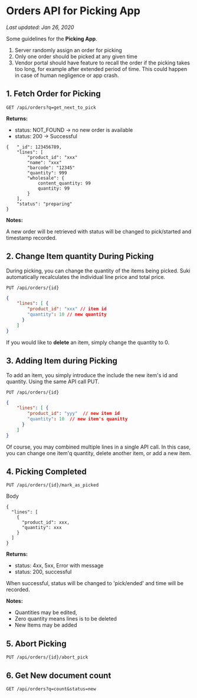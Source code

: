 # Orders API for Picking App

_Last updated: Jan 26, 2020_

Some guidelines for the **Picking App**.

1. Server randomly assign an order for picking
2. Only one order should be picked at any given time
3. Vendor portal should have feature to recall the order if the picking takes too long, for example after extended period of time. This could happen in case of human negligence or app crash.

## 1. Fetch Order for Picking

```
GET /api/orders?q=get_next_to_pick
```

**Returns:**

- status: NOT_FOUND -> no new order is available
- status: 200 -> Successful

```
{   "_id": 123456789,
    "lines": [
        "product_id": "xxx"
        "name": "xxx"
        "barcode": "12345"
        "quantity": 999
        "wholesale": {
            content_quantity: 99
            quantity: 99
        }
    ],
    "status": "preparing"
}
```

**Notes:**

A new order will be retrieved with status will be changed to pick/started and timestamp recorded.

## 2. Change Item quantity During Picking

During picking, you can change the quantity of the items being picked. Suki automatically recalculates the individual line price and total price.

```
PUT /api/orders/{id}
```

```json
{
    "lines": [ {
        "product_id": "xxx" // item id
        "quantity": 10 // new quantity
      }
    ]
}
```

If you would like to **delete** an item, simply change the quantity to 0.

## 3. Adding Item during Picking

To add an item, you simply introduce the include the new item's id and quantity. Using the same API call PUT.

```
PUT /api/orders/{id}
```

```json
{
    "lines": [ {
        "product_id": "yyy"  // new item id
        "quantity": 10  // new item's quanitty
      }
    ]
}
```

Of course, you may combined multiple lines in a single API call. In this case, you can change one item'q quantity, delete another item, or add a new item.

## 4. Picking Completed

```
PUT /api/orders/{id}/mark_as_picked
```

Body

```
{
  "lines": [
    {
      "product_id": xxx,
      "quantity": xxx
    }
  ]
}
```

**Returns:**

- status: 4xx, 5xx, Error with message
- status: 200, successful

When successful, status will be changed to 'pick/ended' and time will be recorded.

**Notes:**

- Quantities may be edited,
- Zero quantity means lines is to be deleted
- New Items may be added

## 5. Abort Picking

```
PUT /api/orders/{id}/abort_pick
```

## 6. Get New document count

```
GET /api/orders?q=count&status=new
```
